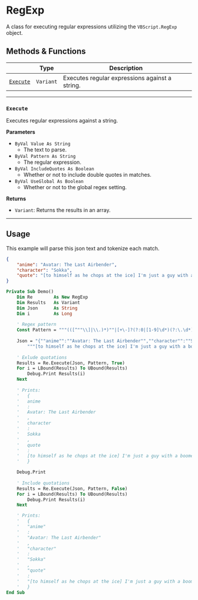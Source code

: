 # RegExp

A class for executing regular expressions utilizing the `VBScript.RegExp` object.

## Methods & Functions

|                       | Type     | Description                                    |
|-----------------------|----------|------------------------------------------------|
| [`Execute`](#execute) | `Variant` | Executes regular expressions against a string. |

---

### `Execute`

Executes regular expressions against a string.

**Parameters**

- `ByVal Value As String`
    - The text to parse.
- `ByVal Pattern As String`
    - The regular expression.
- `ByVal IncludeQuotes As Boolean`
    - Whether or not to include double quotes in matches.
- `ByVal UseGlobal As Boolean`
    - Whether or not to the global regex setting.

**Returns**
- `Variant`: Returns the results in an array.

---

## Usage

This example will parse this json text and tokenize each match.

```json
{
    "anime": "Avatar: The Last Airbender",
    "character": "Sokka",
    "quote": "[to himself as he chops at the ice] I'm just a guy with a boomerang. I didn't ask for all this flying and magic."
}
```


```vb
Private Sub Demo()
    Dim Re        As New RegExp
    Dim Results   As Variant
    Dim Json      As String
    Dim i         As Long
    
    ' Regex pattern
    Const Pattern = """(([^""\\]|\\.)*)""|[+\-]?(?:0|[1-9]\d*)(?:\.\d*)?(?:[eE][+\-]?\d+)?|\w+|[^\s""']+?"
    
    Json = "{""anime"":""Avatar: The Last Airbender"",""character"":""Sokka"",""quote"":" & _
        """[to himself as he chops at the ice] I'm just a guy with a boomerang. I didn't ask for all this flying and magic.""}"
    
    ' Exlude quotations
    Results = Re.Execute(Json, Pattern, True)
    For i = LBound(Results) To UBound(Results)
        Debug.Print Results(i)
    Next
    
    ' Prints:
    '   {
    '   anime
    '   :
    '   Avatar: The Last Airbender
    '   ,
    '   character
    '   :
    '   Sokka
    '   ,
    '   quote
    '   :
    '   [to himself as he chops at the ice] I'm just a guy with a boomerang. I didn't ask for all this flying and magic.
    '   }    

    Debug.Print
    
    ' Include quotations
    Results = Re.Execute(Json, Pattern, False)
    For i = LBound(Results) To UBound(Results)
        Debug.Print Results(i)
    Next

    ' Prints:
    '   {
    '   "anime"
    '   :
    '   "Avatar: The Last Airbender"
    '   ,
    '   "character"
    '   :
    '   "Sokka"
    '   ,
    '   "quote"
    '   :
    '   "[to himself as he chops at the ice] I'm just a guy with a boomerang. I didn't ask for all this flying and magic."
    '   }
End Sub
```
